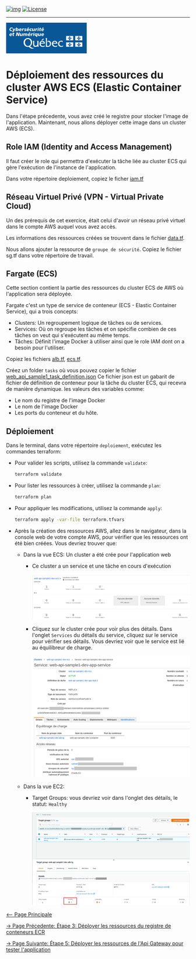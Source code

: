 <!-- ENTETE -->
[![img](https://img.shields.io/badge/Lifecycle-Experimental-339999)](https://www.quebec.ca/gouv/politiques-orientations/vitrine-numeriqc/accompagnement-des-organismes-publics/demarche-conception-services-numeriques)
[![License](https://img.shields.io/badge/Licence-LiLiQ--R-blue)](LICENSE_FR)

---

<div>
    <img src="https://github.com/CQEN-QDCE/.github/blob/main/images/mcn.png">
</div>
<!-- FIN ENTETE -->

# Déploiement des ressources du cluster AWS ECS (Elastic Container Service)

Dans l'étape précedente, vous avez créé le registre pour stocker l'image de l'application. 
Maintenant, nous allons déployer cette image dans un cluster AWS (ECS).

## Role IAM (Identity and Access Management)
Il faut créer le role qui permettra d'exécuter la tâche liée au cluster ECS qui gère l'exécution de l'instance de l'application.

Dans votre répertoire deploiement, copiez le ficher [iam.tf](scripts/iam.tf)

## Réseau Virtuel Privé (VPN - Virtual Private Cloud)
Un des prérequis de cet exercice, était celui d'avoir un réseau privé virtuel dans le compte AWS auquel vous avez accès.

Les informations des ressources créées se trouvent dans le fichier [data.tf](scripts/data.tf).

Nous allons ajouter la ressource de `groupe de sécurité`.
Copiez le fichier sg.tf dans votre répertoire de travail.


## Fargate (ECS)
Cette section contient la partie des ressources du cluster ECS de AWS où l'application sera déployée.

Fargate c'est un type de service de conteneur (ECS - Elastic Container Service), qui a trois concepts:
- Clusters: Un regroupement logique de tâches ou de services.
- Services: Où on regroupe les tâches et on spécifie combien de ces tâches on veut qui s'exécutent au même temps.
- Tâches: Définit l'image Docker à utiliser ainsi que le role IAM dont on a besoin pour l'utiliser.

Copiez les fichiers [alb.tf](scripts/alb.tf), [ecs.tf](scripts/ecs.tf).

Créez un folder `tasks` où vous pouvez copier le fichier [web_api_sample1_task_definition.json](scrip/../scripts/tasks/web_api_sample1_task_definition.json)
Ce fichier json est un gabarit de fichier de définition de conteneur pour la tâche du cluster ECS, qui recevra de manière dynamique. les valeurs des variables comme:
- Le nom du registre de l'image Docker
- Le nom de l'image Docker
- Les ports du conteneur et du hôte.

## Déploiement
Dans le terminal, dans votre répertoire `deploiement`, exécutez les commandes terraform:
- Pour valider les scripts, utilisez la commande `validate`:
    ```bash
    terraform validate
    ```
- Pour lister les ressources à créer, utilisez la commande `plan`:
    ```bash
    terraform plan
    ```
- Pour appliquer les modifications, utilisez la commande `apply`:
  ```bash
  terraform apply -var-file terraform.tfvars
  ```
- Après la création des ressources AWS, allez dans le navigateur, dans la console web de votre compte AWS, pour vérifier que les ressources ont été bien créées. Vous devriez trouver que:
  - Dans la vue ECS: Un cluster a été crée pour l'application web
    - Ce cluster a un service et une tâche en cours d'exécution

        ![aws-ecs](images/aws-web-ecs.png)

    - Cliquez sur le cluster crée pour voir plus des détails. Dans l'onglet `Services` du détails du service, cliquez sur le service pour vérifier ses détails. Vous devriez voir que le service est lié au équilibreur de charge.

        ![aws-ecs-details-service](images/aws-ecs-details-service.png)

  - Dans la vue EC2:
    - Target Groups: vous devriez voir dans l'onglet des détails, le statut: `Healthy`

        ![aws-ec2-target-group-detail](images/aws-ec2-target-group.png)

[<-- Page Principale](README.md)

[-> Page Précedente: Étape 3: Déployer les ressources du registre de conteneurs ECR](E3-deploy-aws-ecr.md)

[-> Page Suivante: Étape 5: Déployer les ressources de l'Api Gateway pour tester l'application](E5-deploy-api-gateway-aws.md)